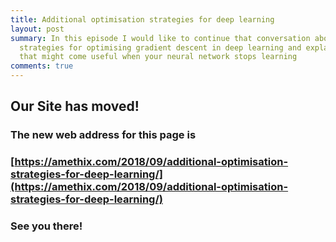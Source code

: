 ```yaml
---
title: Additional optimisation strategies for deep learning
layout: post
summary: In this episode I would like to continue that conversation about some additional
  strategies for optimising gradient descent in deep learning and explain some tricks
  that might come useful when your neural network stops learning
comments: true
---
```


## Our Site has moved!
### The new web address for this page is
### [https://amethix.com/2018/09/additional-optimisation-strategies-for-deep-learning/](https://amethix.com/2018/09/additional-optimisation-strategies-for-deep-learning/)
### See you there!
